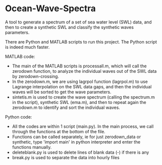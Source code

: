# Ocean-Wave-Spectra
A tool to generate a spectrum of a set of sea water level (SWL) data, and then to create a synthetic SWL and classify the synthetic waves parameters.

There are Python and MATLAB scripts to run this project. The Python script is indeed much faster. 

MATLAB code:
- The main of the MATLAB scripts is processall.m, which will call the zerodown function, to analyze the individual waves out of the SWL data by zerodown-crossing.
- In the zerodown.m, we are using lagrpol function (lagrpol.m) to use Lagrange interpolation on the SWL data gaps, and then the individual waves will be sorted to get the wave parameters.
- sintetis.m is used to create the wave spectrum (calling the spectrum.m in the script), synthetic SWL (ema.m), and then to repeat again the zerodown.m to identify and sort the individual waves.

Python code:
- All the codes are within 1 script (main.py). In the main process, we call through the functions at the bottom of the file.
- Functions can be called separately, ie for just zerodown_data or synthetic, type 'import main' in python interpreter and enter the functions manually.
- deleteblank.py is used to delete lines of blank data (-) if there is any
- break.py is used to separate the data into hourly files
